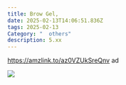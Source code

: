 ```yaml
---
title: Brow Gel,
date: 2025-02-13T14:06:51.836Z
tags: 2025-02-13
Category: "  others"
description: 5.xx
---
```

<!--StartFragment-->

https://amzlink.to/az0VZUkSreQnv ad

<!--StartFragment-->

![](https://m.media-amazon.com/images/I/61W0kXkfhSL._SL1500_.jpg)

<!--EndFragment-->